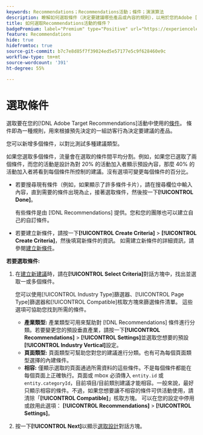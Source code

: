 ```yaml
---
keywords: Recommendations；Recommendations活動；條件；演演算法
description: 瞭解如何選取條件（決定要建議哪些產品或內容的規則），以用於您的Adobe [!DNL Target] Recommendations活動。
title: 如何選取Recommendations活動的條件？
badgePremium: label="Premium" type="Positive" url="https://experienceleague.adobe.com/docs/target/using/introduction/intro.html?lang=en#premium newtab=true" tooltip="檢視Target Premium包含的內容。"
feature: Recommendations
hide: true
hidefromtoc: true
source-git-commit: b7c7e8d85f7f39024ed5e57177e5c9f628460e9c
workflow-type: tm+mt
source-wordcount: '391'
ht-degree: 55%

---
```


# 選取條件

選取要在您的[!DNL Adobe Target Recommendations]活動中使用的[條件](/help/main/c-recommendations/c-algorithms/algorithms.md)。 條件即為一種規則，用來根據預先決定的一組訪客行為決定要建議的產品。

您可以新增多個條件，以對比測試多種建議類型。

如果您選取多個條件，流量會在選取的條件間平均分割。例如，如果您已選取了兩個條件，而您的活動是設計為對 20% 的活動加入者顯示預設內容，那麼 40% 的活動加入者將看到每個條件所控制的建議。沒有選項可變更每個條件的百分比。

* 若要搜尋現有條件（例如，如果顯示了許多條件卡片），請在搜尋欄位中輸入內容，直到需要的條件出現為止，接著選取條件，然後按一下&#x200B;**[!UICONTROL Done]**。

  有些條件是由 [!DNL Recommendations] 提供。您和您的團隊也可以建立自己的自訂條件。

* 若要建立新條件，請按一下&#x200B;**[!UICONTROL Create Criteria]** > **[!UICONTROL Create Criteria]**，然後填寫新條件的資訊。 如需建立新條件的詳細資訊，請參閱[建立新條件](/help/main/c-recommendations/c-algorithms/create-new-algorithm.md#task_8A9CB465F28D44899F69F38AD27352FE)。

**若要選取條件:**

1. 在[建立新建議](/help/main/c-recommendations/t-create-recs-activity/create-recs-activity.md#task_6874328773C64C44A73F0A130AD3F96F)時，請在&#x200B;**[!UICONTROL Select Criteria]**&#x200B;對話方塊中，找出並選取一或多個條件。

   您可以使用[!UICONTROL Industry Type]篩選器、[!UICONTROL Page Type]篩選器和[!UICONTROL Compatible]核取方塊來篩選條件清單。 這些選項可協助您找到所需的條件。

   * **產業類型:** 產業類型可用來幫助對 [!DNL Recommendations] 條件進行分類。若要變更您的預設垂直產業，請按一下&#x200B;**[!UICONTROL Recommendations]** > **[!UICONTROL Settings]**&#x200B;並選取您想要的預設&#x200B;**[!UICONTROL Industry Vertical]**&#x200B;設定。
   * **頁面類型:** 頁面類型可幫助您對您的建議進行分類。也有可為每個頁面類型選擇的內建條件。
   * **相容:** 僅顯示選取的頁面通過所需資料的這些條件。不是每個條件都能在每個頁面上正確執行。頁面或 mbox 必須傳入 `entity.id` 或 `entity.categoryId`，目前項目/目前類別建議才能相容。一般來說，最好只顯示相容的條件。不過，如果您想要讓不相容的條件可供活動使用，請清除「**[!UICONTROL Compatible]**」核取方塊。 可以在您的設定中停用或啟用此選項： **[!UICONTROL Recommendations]** > **[!UICONTROL Settings]**。

1. 按一下&#x200B;**[!UICONTROL Next]**&#x200B;以顯示[選取設計](/help/main/c-recommendations/c-design-overview/design-overview.md)對話方塊。
